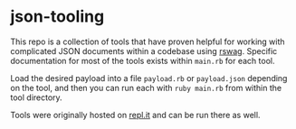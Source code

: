 # json-tooling
This repo is a collection of tools that have proven helpful for working with complicated JSON documents within a codebase using [rswag](https://github.com/rswag/rswag). Specific documentation for most of the tools exists within `main.rb` for each tool.

Load the desired payload into a file `payload.rb` or `payload.json` depending on the tool, and then you can run each with `ruby main.rb` from within the tool directory.

Tools were originally hosted on [repl.it](https://repl.it/@pawptart) and can be run there as well.
